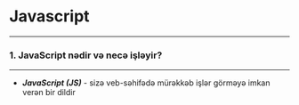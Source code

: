 # Javascript
***
### 1. JavaScript nədir və necə işləyir?

***

* ___JavaScript (JS)___  - sizə veb-səhifədə mürəkkəb işlər görməyə imkan verən bir dildir
   